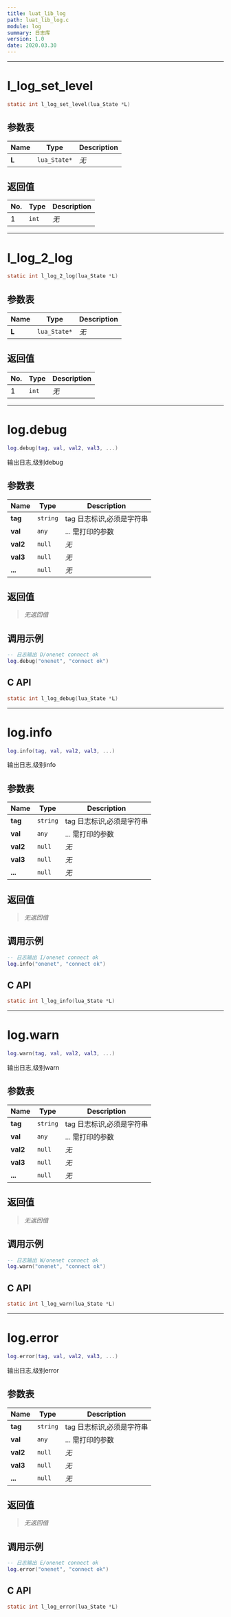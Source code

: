 ```yaml
---
title: luat_lib_log
path: luat_lib_log.c
module: log
summary: 日志库
version: 1.0
date: 2020.03.30
---
```

--------------------------------------------------
# l_log_set_level

```c
static int l_log_set_level(lua_State *L)
```


## 参数表

Name | Type | Description
-----|------|--------------
**L**|`lua_State*`| *无*

## 返回值

No. | Type | Description
----|------|--------------
1 |`int`| *无*


--------------------------------------------------
# l_log_2_log

```c
static int l_log_2_log(lua_State *L)
```


## 参数表

Name | Type | Description
-----|------|--------------
**L**|`lua_State*`| *无*

## 返回值

No. | Type | Description
----|------|--------------
1 |`int`| *无*


--------------------------------------------------
# log.debug

```lua
log.debug(tag, val, val2, val3, ...)
```

输出日志,级别debug

## 参数表

Name | Type | Description
-----|------|--------------
**tag**|`string`| tag         日志标识,必须是字符串
**val**|`any`| ...         需打印的参数
**val2**|`null`| *无*
**val3**|`null`| *无*
**...**|`null`| *无*

## 返回值

> *无返回值*

## 调用示例

```lua
-- 日志输出 D/onenet connect ok
log.debug("onenet", "connect ok") 
```
## C API

```c
static int l_log_debug(lua_State *L)
```


--------------------------------------------------
# log.info

```lua
log.info(tag, val, val2, val3, ...)
```

输出日志,级别info

## 参数表

Name | Type | Description
-----|------|--------------
**tag**|`string`| tag         日志标识,必须是字符串
**val**|`any`| ...         需打印的参数
**val2**|`null`| *无*
**val3**|`null`| *无*
**...**|`null`| *无*

## 返回值

> *无返回值*

## 调用示例

```lua
-- 日志输出 I/onenet connect ok
log.info("onenet", "connect ok") 
```
## C API

```c
static int l_log_info(lua_State *L)
```


--------------------------------------------------
# log.warn

```lua
log.warn(tag, val, val2, val3, ...)
```

输出日志,级别warn

## 参数表

Name | Type | Description
-----|------|--------------
**tag**|`string`| tag         日志标识,必须是字符串
**val**|`any`| ...         需打印的参数
**val2**|`null`| *无*
**val3**|`null`| *无*
**...**|`null`| *无*

## 返回值

> *无返回值*

## 调用示例

```lua
-- 日志输出 W/onenet connect ok
log.warn("onenet", "connect ok") 
```
## C API

```c
static int l_log_warn(lua_State *L)
```


--------------------------------------------------
# log.error

```lua
log.error(tag, val, val2, val3, ...)
```

输出日志,级别error

## 参数表

Name | Type | Description
-----|------|--------------
**tag**|`string`| tag         日志标识,必须是字符串
**val**|`any`| ...         需打印的参数
**val2**|`null`| *无*
**val3**|`null`| *无*
**...**|`null`| *无*

## 返回值

> *无返回值*

## 调用示例

```lua
-- 日志输出 E/onenet connect ok
log.error("onenet", "connect ok") 
```
## C API

```c
static int l_log_error(lua_State *L)
```


